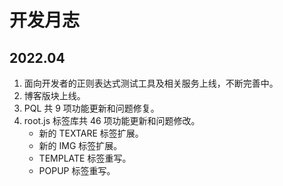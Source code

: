 # 开发月志

## 2022.04

1. 面向开发者的正则表达式测试工具及相关服务上线，不断完善中。
2. 博客版块上线。
3. PQL 共 9 项功能更新和问题修复。
4. root.js 标签库共 46 项功能更新和问题修改。
    + 新的 TEXTARE 标签扩展。
    + 新的 IMG 标签扩展。
    + TEMPLATE 标签重写。
    + POPUP 标签重写。